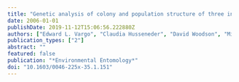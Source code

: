 ```yaml
---
title: "Genetic analysis of colony and population structure of three introduced populations of the Formosan subterranean termite (Isoptera: Rhinotermitidae) in the continental United States"
date: 2006-01-01
publishDate: 2019-11-12T15:06:56.222880Z
authors: ["Edward L. Vargo", "Claudia Husseneder", "David Woodson", "Michael G. Waldvogel", "J. Kenneth Grace"]
publication_types: ["2"]
abstract: ""
featured: false
publication: "*Environmental Entomology*"
doi: "10.1603/0046-225x-35.1.151"
---
```


